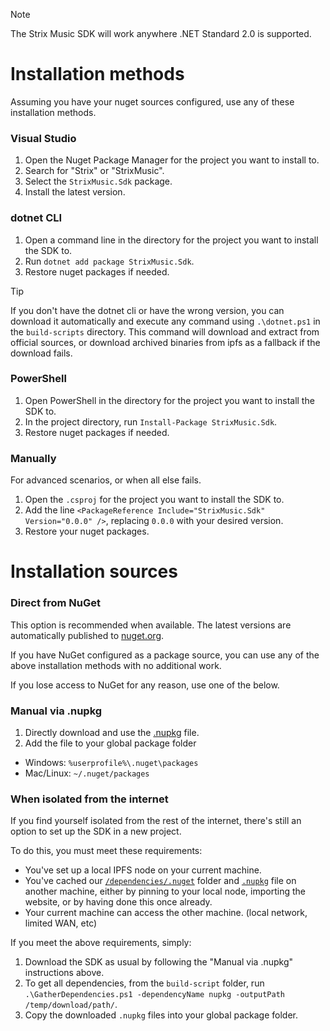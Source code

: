 > [!NOTE] 
> The Strix Music SDK will work anywhere .NET Standard 2.0 is supported.

# Installation methods

Assuming you have your nuget sources configured, use any of these installation methods.

### Visual Studio
1. Open the Nuget Package Manager for the project you want to install to.
2. Search for "Strix" or "StrixMusic".
3. Select the `StrixMusic.Sdk` package.
4. Install the latest version.

### dotnet CLI
1. Open a command line in the directory for the project you want to install the SDK to.
2. Run `dotnet add package StrixMusic.Sdk`.
3. Restore nuget packages if needed.

> [!TIP] 
> If you don't have the dotnet cli or have the wrong version, you can download it automatically and execute any command using `.\dotnet.ps1` in the `build-scripts` directory. This command will download and extract from official sources, or download archived binaries from ipfs as a fallback if the download fails.


### PowerShell

1. Open PowerShell in the directory for the project you want to install the SDK to.
2. In the project directory, run `Install-Package StrixMusic.Sdk`.
3. Restore nuget packages if needed.

### Manually
For advanced scenarios, or when all else fails.

1. Open the `.csproj` for the project you want to install the SDK to.
2. Add the line `<PackageReference Include="StrixMusic.Sdk" Version="0.0.0" />`, replacing `0.0.0` with your desired version.
3. Restore your nuget packages.

# Installation sources

### Direct from NuGet
This option is recommended when available. The latest versions are automatically published to [nuget.org](https://www.nuget.org/packages/StrixMusic.Sdk/).

If you have NuGet configured as a package source, you can use any of the above installation methods with no additional work.

If you lose access to NuGet for any reason, use one of the below.

### Manual via .nupkg
1. Directly download and use the [.nupkg](../../sdk/nupkg) file.
2. Add the file to your global package folder
  - Windows: `%userprofile%\.nuget\packages`
  - Mac/Linux: `~/.nuget/packages`

### When isolated from the internet
If you find yourself isolated from the rest of the internet, there's still an option to set up the SDK in a new project.

To do this, you must meet these requirements:

- You've set up a local IPFS node on your current machine.
- You've cached our [`/dependencies/.nuget`](../../dependencies/.nuget) folder and [`.nupkg`](../../sdk/nupkg) file on another machine, either by pinning to your local node, importing the website, or by having done this once already.
- Your current machine can access the other machine. (local network, limited WAN, etc)

If you meet the above requirements, simply:
1. Download the SDK as usual by following the "Manual via .nupkg" instructions above.
2. To get all dependencies, from the `build-script` folder, run `.\GatherDependencies.ps1 -dependencyName nupkg -outputPath /temp/download/path/`.
3. Copy the downloaded `.nupkg` files into your global package folder.


